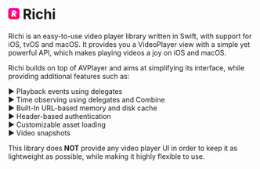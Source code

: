 <h1>
    <img src="https://raw.githubusercontent.com/aplr/Richi/main/Logo.png?token=AAIAWBDVTXVU2WU3NM5UJMDAPPZA4" height="23" />
    Richi
</h1>

Richi is an easy-to-use video player library written in Swift, with support for iOS, tvOS and macOS.
It provides you a VideoPlayer view with a simple yet powerful API, which makes playing videos a joy on iOS and macOS.

Richi builds on top of AVPlayer and aims at simplifying its interface, while providing additional features such as:

► Playback events using delegates  
► Time observing using delegates and Combine  
► Built-In URL-based memory and disk cache  
► Header-based authentication  
► Customizable asset loading  
► Video snapshots

This library does **NOT** provide any video player UI in order to keep it as lightweight as possible, while making it highly flexible to use.
